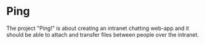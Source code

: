 # Ping

The project "Ping!" is about creating an intranet chatting web-app and it should be able to attach and transfer files between people over the intranet.

